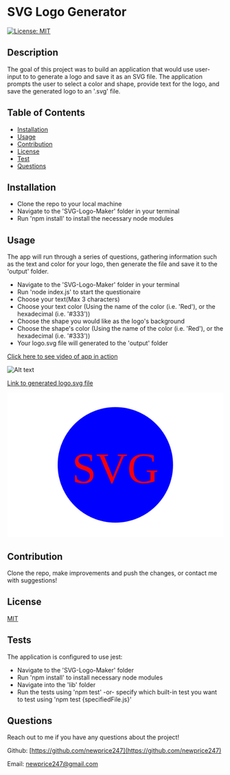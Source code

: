# SVG Logo Generator
  [![License: MIT](https://img.shields.io/badge/License-MIT-yellow.svg)](https://opensource.org/licenses/MIT)
  ## Description

  The goal of this project was to build an application that would use user-input to to generate a logo and save it as an SVG file. The application prompts the user to select a color and shape, provide text for the logo, and save the generated logo to an '.svg' file.

  ## Table of Contents 
  
  - [Installation](#installation)
  - [Usage](#usage)
  - [Contribution](#contribution)
  - [License](#license)
  - [Test](#test)
  - [Questions](#questions)
  
  ## Installation

  * Clone the repo to your local machine
  * Navigate to the 'SVG-Logo-Maker' folder in your terminal
  * Run 'npm install' to install the necessary node modules
  

  ## Usage

  The app will run through a series of questions, gathering information such as the text and color for your logo, then generate the file and save it to the 'output' folder.
  
  * Navigate to the 'SVG-Logo-Maker' folder in your terminal
  * Run 'node index.js' to start the questionaire
  * Choose your text(Max 3 characters)
  * Choose your text color (Using the name of the color (i.e. 'Red'), or the hexadecimal (i.e. '#333'))
  * Choose the shape you would like as the logo's background
  * Choose the shape's color (Using the name of the color (i.e. 'Red'), or the hexadecimal (i.e. '#333'))
  * Your logo.svg file will generated to the 'output' folder

  [Click here to see video of app in action](https://drive.google.com/file/d/1WhpglDriw-HrHE_cxauzEQpUJLjxNA9W/view)

  ![Alt text](<./lib/media/svgWalkthrough.gif>)
  
  [Link to generated logo.svg file](./output/logo.svg)

  ![Alt text](output/logo.svg)

  ## Contribution

  Clone the repo, make improvements and push the changes, or contact me with suggestions!

  ## License

  [MIT](https://opensource.org/licenses/MIT)

  ## Tests

  The application is configured to use jest: 
  * Navigate to the 'SVG-Logo-Maker' folder
  * Run 'npm install' to install necessary node modules
  * Navigate into the 'lib' folder 
  * Run the tests using 'npm test' -or- specify which built-in test you want to test using 'npm test {specifiedFile.js}'

  ## Questions
  
  Reach out to me if you have any questions about the project!
  
  Github: [https://github.com/newprice247](https://github.com/newprice247)
  
  Email: newprice247@gmail.com

